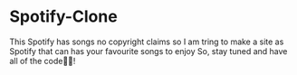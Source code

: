 # Spotify-Clone
This Spotify has songs no copyright claims so I am tring to make a site as Spotify that can has your favourite songs to enjoy So, stay tuned and have all of the code🌟✨!
